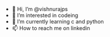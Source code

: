 - 👋 Hi, I’m @vishnurajps
- 👀 I’m interested in codeing
- 🌱 I’m currently learning c and python
- 📫 How to reach me on linkedin


<!---
vishnurajps/vishnurajps is a ✨ special ✨ repository because its `README.md` (this file) appears on your GitHub profile.
You can click the Preview link to take a look at your changes.
--->
